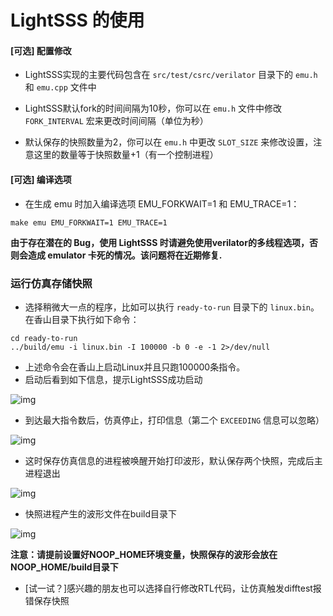 # LightSSS 的使用



#### [可选] 配置修改

- LightSSS实现的主要代码包含在 `src/test/csrc/verilator` 目录下的 `emu.h` 和 `emu.cpp` 文件中
- LightSSS默认fork的时间间隔为10秒，你可以在 `emu.h` 文件中修改 `FORK_INTERVAL` 宏来更改时间间隔（单位为秒）

- 默认保存的快照数量为2，你可以在 `emu.h` 中更改 `SLOT_SIZE` 来修改设置，注意这里的数量等于快照数量+1（有一个控制进程）

#### [可选] 编译选项

- 在生成 emu 时加入编译选项 EMU_FORKWAIT=1 和 EMU_TRACE=1：

```
make emu EMU_FORKWAIT=1 EMU_TRACE=1 
```

**由于存在潜在的 Bug，使用 LightSSS 时请避免使用verilator的多线程选项，否则会造成 emulator 卡死的情况。该问题将在近期修复.**

##### 

### 运行仿真存储快照

- 选择稍微大一点的程序，比如可以执行 `ready-to-run` 目录下的 `linux.bin`。在香山目录下执行如下命令：

```
cd ready-to-run
../build/emu -i linux.bin -I 100000 -b 0 -e -1 2>/dev/null
```

- 上述命令会在香山上启动Linux并且只跑100000条指令。
- 启动后看到如下信息，提示LightSSS成功启动

![img](https://cdn.nlark.com/yuque/0/2021/jpeg/1648845/1624554647672-319f50a4-6635-49aa-8ef4-3b4703d2a037.jpeg)

- 到达最大指令数后，仿真停止，打印信息（第二个 `EXCEEDING` 信息可以忽略）

![img](https://cdn.nlark.com/yuque/0/2021/jpeg/1648845/1624554655699-d6107729-6bcf-4424-828f-4920e089ade2.jpeg)

- 这时保存仿真信息的进程被唤醒开始打印波形，默认保存两个快照，完成后主进程退出

![img](https://cdn.nlark.com/yuque/0/2021/jpeg/1648845/1624554665435-90e7dd29-b771-40ff-a5ea-503f9e28db87.jpeg)

- 快照进程产生的波形文件在build目录下

![img](https://cdn.nlark.com/yuque/0/2021/jpeg/1648845/1624554677375-fa7cbb6c-62fc-45ee-9830-39aa0e4910e2.jpeg)

**注意：请提前设置好NOOP_HOME环境变量，快照保存的波形会放在NOOP_HOME/build目录下**

- [试一试？]感兴趣的朋友也可以选择自行修改RTL代码，让仿真触发difftest报错保存快照

